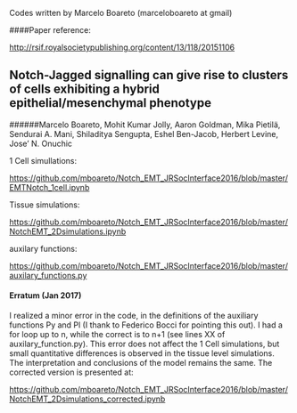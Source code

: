 Codes written by Marcelo Boareto (marceloboareto at gmail)

####Paper reference:

http://rsif.royalsocietypublishing.org/content/13/118/20151106

## Notch-Jagged signalling can give rise to clusters of cells exhibiting a hybrid epithelial/mesenchymal phenotype

######Marcelo Boareto, Mohit Kumar Jolly, Aaron Goldman, Mika Pietilä, Sendurai A. Mani, Shiladitya Sengupta, Eshel Ben-Jacob, Herbert Levine, Jose’ N. Onuchic




1 Cell simullations:

https://github.com/mboareto/Notch_EMT_JRSocInterface2016/blob/master/EMTNotch_1cell.ipynb



Tissue simulations:

https://github.com/mboareto/Notch_EMT_JRSocInterface2016/blob/master/NotchEMT_2Dsimulations.ipynb



auxilary functions:

https://github.com/mboareto/Notch_EMT_JRSocInterface2016/blob/master/auxilary_functions.py





#### Erratum (Jan 2017)
I realized a minor error in the code, in the definitions of the auxiliary functions Py and Pl (I thank to Federico Bocci
for pointing this out). I had a for loop up to n, while the correct is to n+1 (see lines XX of auxilary_function.py). 
This error does not affect the 1 Cell simulations, but small quantitative differences is observed in the tissue level simulations.
The interpretation and conclusions of the model remains the same. The corrected version is presented at: 

https://github.com/mboareto/Notch_EMT_JRSocInterface2016/blob/master/NotchEMT_2Dsimulations_corrected.ipynb
